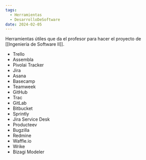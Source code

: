 ```yaml
---
tags:
  - Herramientas
  - DesarrolloDeSoftware
date: 2024-02-05
---
```


Herramientas útiles que da el profesor para hacer el proyecto de [[Ingeniería de Software II]].

- Trello
- Assembla
- Pivolai Tracker
- Jira
- Asana
- Basecamp
- Teamweek
- GitHub
- Trac
- GitLab
- Bitbucket
- Sprintly
- Jira Service Desk
- Producteev
- Bugzilla
- Redmine
- Waffle.io
- Wrike
- Bizagi Modeler